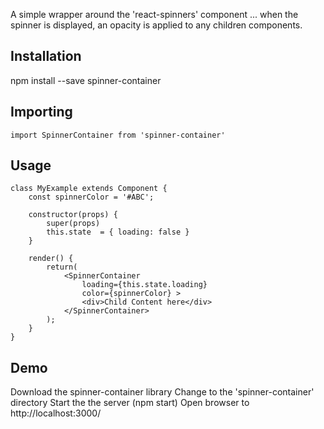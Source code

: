 A simple wrapper around the 'react-spinners' component ... when the spinner is displayed, an opacity is applied to any children components.

## Installation

npm install --save spinner-container

## Importing
```
import SpinnerContainer from 'spinner-container'
```

## Usage
```
class MyExample extends Component {
    const spinnerColor = '#ABC';

    constructor(props) {
        super(props)
        this.state  = { loading: false }
    }

    render() {
        return(
            <SpinnerContainer
                loading={this.state.loading}
                color={spinnerColor} >
                <div>Child Content here</div>
            </SpinnerContainer>
        );
    }
}
```

## Demo

Download the spinner-container library
Change to the 'spinner-container' directory
Start the the server (npm start)
Open browser to http://localhost:3000/
